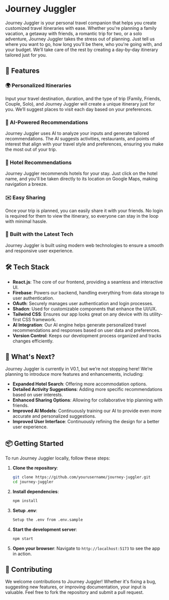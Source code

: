 # Journey Juggler

Journey Juggler is your personal travel companion that helps you create customized travel itineraries with ease. Whether you're planning a family vacation, a getaway with friends, a romantic trip for two, or a solo adventure, Journey Juggler takes the stress out of planning. Just tell us where you want to go, how long you'll be there, who you're going with, and your budget. We’ll take care of the rest by creating a day-by-day itinerary tailored just for you.

## 🎉 Features

### 🌍 Personalized Itineraries

Input your travel destination, duration, and the type of trip (Family, Friends, Couple, Solo), and Journey Juggler will create a unique itinerary just for you. We’ll suggest places to visit each day based on your preferences.

### 🧠 AI-Powered Recommendations

Journey Juggler uses AI to analyze your inputs and generate tailored recommendations. The AI suggests activities, restaurants, and points of interest that align with your travel style and preferences, ensuring you make the most out of your trip.

### 🏨 Hotel Recommendations

Journey Juggler recommends hotels for your stay. Just click on the hotel name, and you'll be taken directly to its location on Google Maps, making navigation a breeze.

### ✉️ Easy Sharing

Once your trip is planned, you can easily share it with your friends. No login is required for them to view the itinerary, so everyone can stay in the loop with minimal hassle.

### 🚀 Built with the Latest Tech

Journey Juggler is built using modern web technologies to ensure a smooth and responsive user experience.

## 🛠️ Tech Stack

- **React.js**: The core of our frontend, providing a seamless and interactive UI.
- **Firebase**: Powers our backend, handling everything from data storage to user authentication.
- **OAuth**: Securely manages user authentication and login processes.
- **Shadcn**: Used for customizable components that enhance the UI/UX.
- **Tailwind CSS**: Ensures our app looks great on any device with its utility-first CSS framework.
- **AI Integration**: Our AI engine helps generate personalized travel recommendations and responses based on user data and preferences.
- **Version Control**: Keeps our development process organized and tracks changes efficiently.

## 🚧 What's Next?

Journey Juggler is currently in V0.1, but we’re not stopping here! We’re planning to introduce more features and enhancements, including:

- **Expanded Hotel Search**: Offering more accommodation options.
- **Detailed Activity Suggestions**: Adding more specific recommendations based on user interests.
- **Enhanced Sharing Options**: Allowing for collaborative trip planning with friends.
- **Improved AI Models**: Continuously training our AI to provide even more accurate and personalized suggestions.
- **Improved User Interface**: Continuously refining the design for a better user experience.

## 📦 Getting Started

To run Journey Juggler locally, follow these steps:

1. **Clone the repository**:

   ```bash
   git clone https://github.com/yourusername/journey-juggler.git
   cd journey-juggler
   ```

2. **Install dependencies**:

   ```bash
   npm install
   ```

3. **Setup .env**:

   ```bash
   Setup the .env from .env.sample
   ```

4. **Start the development server**:

   ```bash
   npm start
   ```

5. **Open your browser**:
   Navigate to `http://localhost:5173` to see the app in action.

## 🤝 Contributing

We welcome contributions to Journey Juggler! Whether it's fixing a bug, suggesting new features, or improving documentation, your input is valuable. Feel free to fork the repository and submit a pull request.

